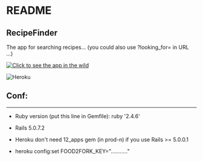 # README

## RecipeFinder

The app for searching recipes... (you could also use ?looking_for= in URL ...)

[![Click to see the app in the wild](https://s3.amazonaws.com/assets.heroku.com/addons.heroku.com/uploaded_logos/13555/icon.png)](https://recipefinder7657651.herokuapp.com/)

![Heroku](https://heroku-badge.herokuapp.com/?app=recipefinder7657651)

## Conf:

---

* Ruby version (put this line in Gemfile): ruby '2.4.6'

* Rails 5.0.7.2

* Heroku don't need 12_apps gem (in prod-n) if you use Rails >= 5.0.0.1

* heroku config:set FOOD2FORK_KEY="..........."
